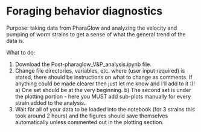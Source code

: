 # Foraging behavior diagnostics
Purpose: taking data from PharaGlow and analyzing the velocity and pumping of worm strains to get a sense of what the general trend of the data is.

What to do:
1. Download the Post-pharaglow_V&P_analysis.ipynb file.
2. Change file directories, variables, etc. where (user input required) is stated, there should be instructions on what to change as comments. If anything could be made clearer then just let me know and I'll add to it :)!
  a) One set should be at the very beginning.
  b) The second set is under the plotting portion - here you MUST add sub-plots manually for every strain added to the analysis.
3. Wait for all of your data to be loaded into the notebook (for 3 strains this took around 2 hours) and the figures should save themselves automatically unless commented out in the plotting section.
